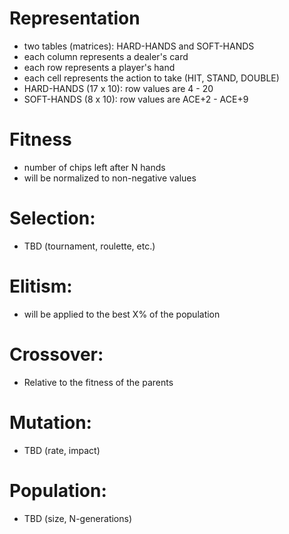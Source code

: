 # Representation

- two tables (matrices): HARD-HANDS and SOFT-HANDS
- each column represents a dealer's card
- each row represents a player's hand
- each cell represents the action to take (HIT, STAND, DOUBLE)
- HARD-HANDS (17 x 10): row values are 4 - 20
- SOFT-HANDS (8 x 10): row values are ACE+2 - ACE+9

# Fitness

- number of chips left after N hands
- will be normalized to non-negative values

# Selection:

- TBD (tournament, roulette, etc.)

# Elitism:

- will be applied to the best X% of the population

# Crossover:

- Relative to the fitness of the parents

# Mutation:

- TBD (rate, impact)

# Population:

- TBD (size, N-generations)